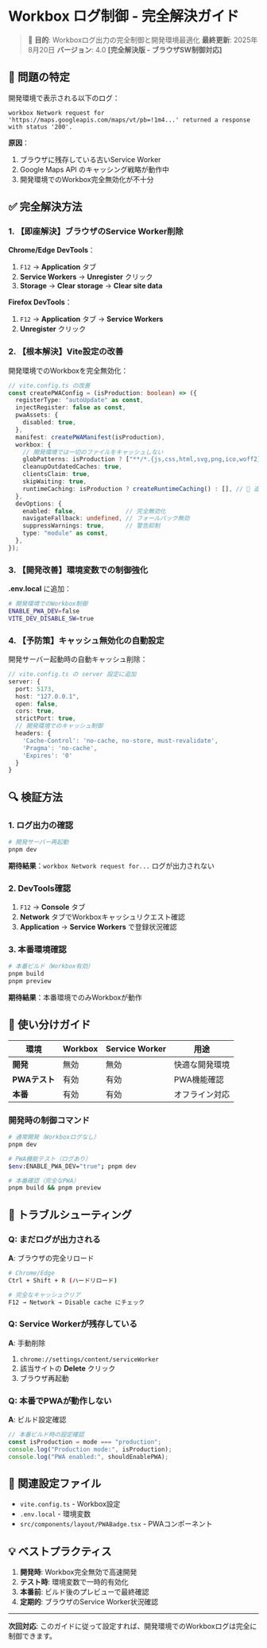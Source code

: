 # Workbox ログ制御 - 完全解決ガイド

> 🎯 **目的**: Workboxログ出力の完全制御と開発環境最適化
> **最終更新**: 2025年8月20日
> **バージョン**: 4.0 **[完全解決版 - ブラウザSW制御対応]**

## 🚨 問題の特定

開発環境で表示される以下のログ：

```text
workbox Network request for 'https://maps.googleapis.com/maps/vt/pb=!1m4...' returned a response with status '200'.
```

**原因**：

1. ブラウザに残存している古いService Worker
2. Google Maps API のキャッシング戦略が動作中
3. 開発環境でのWorkbox完全無効化が不十分

## ✅ 完全解決方法

### 1. 【即座解決】ブラウザのService Worker削除

**Chrome/Edge DevTools**：

1. `F12` → **Application** タブ
2. **Service Workers** → **Unregister** クリック
3. **Storage** → **Clear storage** → **Clear site data**

**Firefox DevTools**：

1. `F12` → **Application** タブ → **Service Workers**
2. **Unregister** クリック

### 2. 【根本解決】Vite設定の改善

開発環境でのWorkboxを完全無効化：

```typescript
// vite.config.ts の改善
const createPWAConfig = (isProduction: boolean) => ({
  registerType: "autoUpdate" as const,
  injectRegister: false as const,
  pwaAssets: {
    disabled: true,
  },
  manifest: createPWAManifest(isProduction),
  workbox: {
    // 開発環境では一切のファイルをキャッシュしない
    globPatterns: isProduction ? ["**/*.{js,css,html,svg,png,ico,woff2}"] : [],
    cleanupOutdatedCaches: true,
    clientsClaim: true,
    skipWaiting: true,
    runtimeCaching: isProduction ? createRuntimeCaching() : [], // 🔧 追加
  },
  devOptions: {
    enabled: false,              // 完全無効化
    navigateFallback: undefined, // フォールバック無効
    suppressWarnings: true,      // 警告抑制
    type: "module" as const,
  },
});
```

### 3. 【開発改善】環境変数での制御強化

**.env.local** に追加：

```bash
# 開発環境でのWorkbox制御
ENABLE_PWA_DEV=false
VITE_DEV_DISABLE_SW=true
```

### 4. 【予防策】キャッシュ無効化の自動設定

開発サーバー起動時の自動キャッシュ削除：

```typescript
// vite.config.ts の server 設定に追加
server: {
  port: 5173,
  host: "127.0.0.1",
  open: false,
  cors: true,
  strictPort: true,
  // 開発環境でのキャッシュ制御
  headers: {
    'Cache-Control': 'no-cache, no-store, must-revalidate',
    'Pragma': 'no-cache',
    'Expires': '0'
  }
}
```

## 🔍 検証方法

### 1. ログ出力の確認

```bash
# 開発サーバー再起動
pnpm dev
```

**期待結果**：`workbox Network request for...` ログが出力されない

### 2. DevTools確認

1. `F12` → **Console** タブ
2. **Network** タブでWorkboxキャッシュリクエスト確認
3. **Application** → **Service Workers** で登録状況確認

### 3. 本番環境確認

```bash
# 本番ビルド（Workbox有効）
pnpm build
pnpm preview
```

**期待結果**：本番環境でのみWorkboxが動作

## 🎯 使い分けガイド

| 環境 | Workbox | Service Worker | 用途 |
|------|---------|---------------|------|
| **開発** | 無効 | 無効 | 快適な開発環境 |
| **PWAテスト** | 有効 | 有効 | PWA機能確認 |
| **本番** | 有効 | 有効 | オフライン対応 |

### 開発時の制御コマンド

```bash
# 通常開発（Workboxログなし）
pnpm dev

# PWA機能テスト（ログあり）
$env:ENABLE_PWA_DEV="true"; pnpm dev

# 本番確認（完全なPWA）
pnpm build && pnpm preview
```

## 🚨 トラブルシューティング

### Q: まだログが出力される

**A**: ブラウザの完全リロード

```bash
# Chrome/Edge
Ctrl + Shift + R (ハードリロード)

# 完全なキャッシュクリア
F12 → Network → Disable cache にチェック
```

### Q: Service Workerが残存している

**A**: 手動削除

1. `chrome://settings/content/serviceWorker`
2. 該当サイトの **Delete** クリック
3. ブラウザ再起動

### Q: 本番でPWAが動作しない

**A**: ビルド設定確認

```typescript
// 本番ビルド時の設定確認
const isProduction = mode === "production";
console.log("Production mode:", isProduction);
console.log("PWA enabled:", shouldEnablePWA);
```

## 📁 関連設定ファイル

- `vite.config.ts` - Workbox設定
- `.env.local` - 環境変数
- `src/components/layout/PWABadge.tsx` - PWAコンポーネント

## 💡 ベストプラクティス

1. **開発時**: Workbox完全無効で高速開発
2. **テスト時**: 環境変数で一時的有効化
3. **本番前**: ビルド後のプレビューで最終確認
4. **定期的**: ブラウザのService Worker状況確認

---

**次回対応**: このガイドに従って設定すれば、開発環境でのWorkboxログは完全に制御できます。
